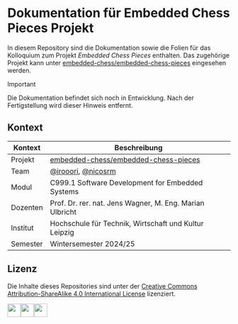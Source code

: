 # Dokumentation für Embedded Chess Pieces Projekt

In diesem Repository sind die Dokumentation sowie die Folien für das Kolloquium zum Projekt *Embedded Chess Pieces* enthalten. Das zugehörige Projekt kann unter [embedded-chess/embedded-chess-pieces](https://github.com/embedded-chess/embedded-chess-pieces) eingesehen werden.

> [!IMPORTANT]
> Die Dokumentation befindet sich noch in Entwicklung. Nach der Fertigstellung wird dieser Hinweis entfernt.


## Kontext

| Kontext  | Beschreibung                                                                                    |
|----------|-------------------------------------------------------------------------------------------------|
| Projekt  | [embedded-chess/embedded-chess-pieces](https://github.com/embedded-chess/embedded-chess-pieces) |
| Team     | [@irooori](https://github.com/irooori), [@nicosrm](https://github.com/nicosrm)                  |
| Modul    | C999.1 Software Development for Embedded Systems                                                |
| Dozenten | Prof. Dr. rer. nat. Jens Wagner, M. Eng. Marian Ulbricht                                        |
| Institut | Hochschule für Technik, Wirtschaft und Kultur Leipzig                                           |
| Semester | Wintersemester 2024/25                                                                          |


## Lizenz

Die Inhalte dieses Repositories sind unter der [Creative Commons Attribution-ShareAlike 4.0 International License](./LICENSE) lizenziert.

<img src="https://mirrors.creativecommons.org/presskit/icons/cc.xlarge.png" width="30" /><img src="https://mirrors.creativecommons.org/presskit/icons/by.xlarge.png" width="30" /><img src="https://mirrors.creativecommons.org/presskit/icons/sa.xlarge.png" width="30" />
